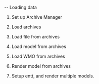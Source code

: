 
-- Loading data
1. Set up Archive Manager
2. Load archives
3. Load file from archives
4. Load model from archives
5. Load WMO from archives

6. Render model from archives
7. Setup entt, and render multiple models.
